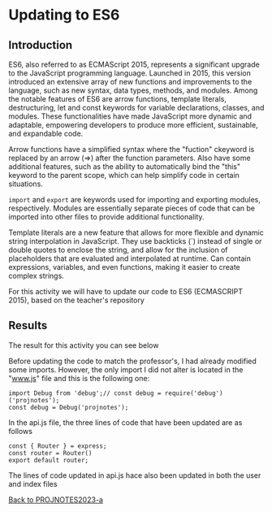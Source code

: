 # Updating to ES6

## Introduction
ES6, also referred to as ECMAScript 2015, represents a significant upgrade to the JavaScript programming language. Launched in 2015, this version introduced an extensive array of new functions and improvements to the language, such as new syntax, data types, methods, and modules. Among the notable features of ES6 are arrow functions, template literals, destructuring, let and const keywords for variable declarations, classes, and modules. These functionalities have made JavaScript more dynamic and adaptable, empowering developers to produce more efficient, sustainable, and expandable code.

Arrow functions have a simplified syntax where the "fuction" ckeyword is replaced by an arrow (=>) after the function parameters. Also have some additional features, such as the ability to automatically bind the "this" keyword to the parent scope, which can help simplify code in certain situations.

 `import` and `export` are keywords used for importing and exporting modules, respectively. Modules are essentially separate pieces of code that can be imported into other files to provide additional functionality.
 
 Template literals are a new feature that allows for more flexible and dynamic string interpolation in JavaScript. They use backticks (`) instead of single or double quotes to enclose the string, and allow for the inclusion of  placeholders that are evaluated and interpolated at runtime. Can contain expressions, variables, and even functions, making it easier to create complex strings.

For this activity we will have to update our code to ES6 (ECMASCRIPT 2015), based on the teacher's repository

## Results

The result for this activity you can see below

Before updating the code to match the professor's, I had already modified some imports. However, the only import I did not alter is located in the "www.js" file and this is the following one:

    import Debug from 'debug';// const debug = require('debug')('projnotes');
    const debug = Debug('projnotes');
    

In the api.js file, the three lines of code that have been updated are as follows

    const { Router } = express; 
    const router = Router()
    export default router; 

The lines of code updated in api.js hace also been updated in both the user and index files


[Back to PROJNOTES2023-a](https://github.com/AlexisFlo/PROJNOTES-2023a)